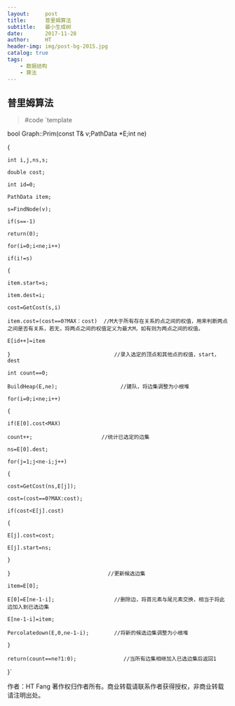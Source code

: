 ```yaml
---
layout:     post                    
title:      普里姆算法             
subtitle:   最小生成树
date:       2017-11-28            
author:     HT                     
header-img: img/post-bg-2015.jpg    
catalog: true                       
tags:                               
    - 数据结构 
    - 算法
---
```


## 普里姆算法
>#code
`template<class T>

bool Graph<T>::Prim(const T& v;PathData *E;int ne)

{
     
	int i,j,ns,s;
     
	double cost;
     
	int id=0;
     
	PathData item;
     
	s=FindNode(v);
     
	if(s==-1)

	return(0);
     
	for(i=0;i<ne;i++)
       
	if(i!=s)
       
	{ 
           
	item.start=s;
           
	item.dest=i;
           
	cost=GetCost(s,i)
           
	item.cost=(cost==0?MAX：cost)  //M大于所有存在关系的点之间的权值，用来判断两点之间是否有关系，若无，将两点之间的权值定义为最大M，如有则为两点之间的权值。
           
	E[id++]=item
       
	}                                 //录入选定的顶点和其他点的权值，start，dest
     
	int count==0;
     
	BuildHeap(E,ne);                    //建队，将边集调整为小根堆
     
	for(i=0;i<ne;i++)
     
	{
        
	if(E[0].cost<MAX)
           
	count++;                      //统计已选定的边集
        
	ns=E[0].dest;                    
        
	for(j=1;j<ne-i;j++)
        
	{
            
	cost=GetCost(ns,E[j]);
            
	cost=(cost==0?MAX:cost);
            
	if(cost<E[j].cost)
              
	{
                 
	E[j].cost=cost;
                 
	E[j].start=ns;
              
	} 
         
	}                               //更新候选边集
       
	item=E[0];
       
	E[0]=E[ne-1-i];                   //删除边，将首元素与尾元素交换，相当于将此边加入到已选边集
       
	E[ne-1-i]=item;
       
	Percolatedown(E,0,ne-1-i);        //将新的候选边集调整为小根堆
     
	}
    
	return(count==ne?1:0);               //当所有边集相继加入已选边集后返回1

}`

作者：HT Fang
著作权归作者所有。商业转载请联系作者获得授权，非商业转载请注明出处。
